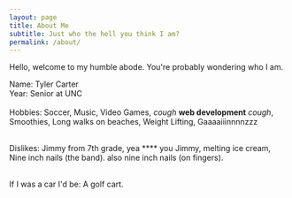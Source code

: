 ```yaml
---
layout: page
title: About Me
subtitle: Just who the hell you think I am?
permalink: /about/
---
```


Hello, welcome to my humble abode. You're probably wondering who I am.

Name: Tyler Carter <br />
Year: Senior at UNC <br /> <br />
Hobbies: Soccer, Music, Video Games, *cough* **web development** *cough*, Smoothies,
Long walks on beaches, Weight Lifting, Gaaaaiiinnnnzzz <br /> <br />

Dislikes: Jimmy from 7th grade, yea **** you Jimmy, melting ice cream, 
Nine inch nails (the band). also nine inch nails (on fingers). <br /> <br />

If I was a car I'd be: A golf cart.


